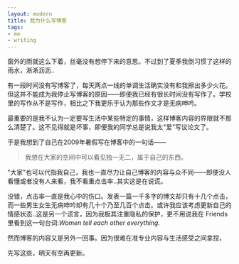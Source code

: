 ```yaml
---
layout: modern
title: 我为什么写博客
tags:
- me
- writing
---
```


窗外的雨就这么下着，丝毫没有想停下来的意思。不过到了夏季我倒习惯了这样的雨水，淅淅沥沥..

有一段时间没有写博客了，每天两点一线的单调生活确实没有和我擦出多少火花。但这并不能成为我停止写博客的原因——即便我已经有很长时间没有写作了。学校里的写作从不是写作，相比之下我更乐于认为那些作文才是无病呻吟。

最重要的是我不认为一定要写生活中某些特定的事情，这样博客内容的界限就不那么清楚了。这不见得就是坏事，即便我的同学总是说我太"爱"写议论文了。

于是我想到了自己在2009年暑假写在博客中的一句话——

>我想在大家的空间中可以看见独一无二，属于自己的东西。

"大家"也可以代指我自己，我也一直尽力让自己博客的内容与众不同——即便没人看懂或者没有人来看，我不看重点击率..其实这是在说谎。

没错，点击率一直是我心中的伤口。发表一篇一千多字的博文却只有十几个点击，而一些男生女生无病呻吟却有几十个乃至几百个点击。或许我应该考虑更新自己的情感状态..这是另一个谎言，因为我极其注重隐私的保护，更不用说我在 Friends 里看到这一句台词:*Women tell each other everything.*

然而博客的内容又是另外一回事。因为很难在准专业内容与生活感受之间拿捏，

先写这些，明天有空再更新。